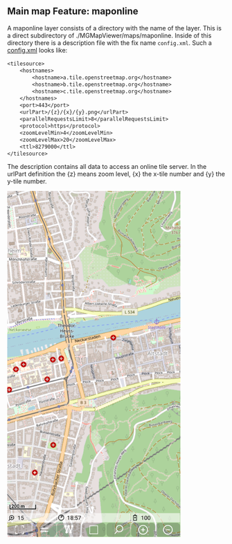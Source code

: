 ## Main map Feature: maponline

A maponline layer consists of a directory with the name of the layer. This is a direct subdirectory of ./MGMapViewer/maps/maponline.
Inside of this directory there is a description file with the fix name `config.xml`.
Such a [config.xml](./config.xml) looks like:

```
<tilesource>
    <hostnames>
        <hostname>a.tile.openstreetmap.org</hostname>
        <hostname>b.tile.openstreetmap.org</hostname>
        <hostname>c.tile.openstreetmap.org</hostname>
    </hostnames>
    <port>443</port>
    <urlPart>/{z}/{x}/{y}.png</urlPart>
    <parallelRequestsLimit>8</parallelRequestsLimit>
    <protocol>https</protocol>
    <zoomLevelMin>4</zoomLevelMin>
    <zoomLevelMax>20</zoomLevelMax>
    <ttl>8279000</ttl>
</tilesource>
```

The description contains all data to access an online tile server. In the urlPart definition the {z} means zoom level, {x} the x-tile number and {y} the y-tile number.

<img src="./maponline_map.png" width="400" />


 